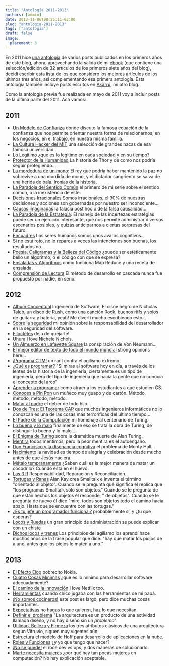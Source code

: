 ```yaml
---
title: "Antología 2011-2013"
authors: [admin]
date: 2013-11-06T08:25:11-03:00
slug: "antologia-2011-2013"
tags: ["antología"]
draft: false
image:
  placement: 3
---
```


En 2011 hice [una antología](/blog/2011/05/antologia.html) de varios
posts publicados en los primeros años de este blog, ahora, aprovechando
la salida de mi [ebook](http://t.co/xAz5Jftij7) (que contiene una
selección/edición de 32 artículos de los primeros siete años del blog),
decidí escribir esta lista de los que considero los mejores artículos de
los últimos tres años, así complementando esa primera antología. Esta
antología también incluye posts escritos en
[Akarrú](http://www.akarru.com/), mi otro blog.

Como la antología previa fue realizada en mayo de 2011 voy a incluir
posts de la última parte del 2011. Acá vamos:

## **2011**

-   [Un Modelo de Confianza](/blog/2011/05/un-modelo-de-confianza.html)
    donde discuto la famosa ecuación de la confianza que nos permite
    orientar nuestra forma de relacionarnos, en los negocios, en el
    trabajo, en nuestra misma familia.
-   [La Cultura Hacker del MIT](/blog/2011/06/la-cultura-hacker-del-mit.html)
    una selección de grandes hacas de esa famosa universidad.
-   [Lo Legítimo](/blog/2011/06/lo-legitimo.html)
    ¿que es lo legitimo en cada sociedad y en su tiempo?
-   [Protector de la Humanidad](https://www.akarru.com/blog/2011/06/05/protector-de-la-humanidad/)
    La historia de Thor y de como nos podría seguir protegiendo\...
-   [La mordedura de un mono](https://www.akarru.com/blog/2011/07/31/la-mordida-de-un-mono/):
    El rey que podría haber mantenido la paz no sobrevive a una mordida
    de mono, y el dictador sangriento se salva de una herida de bala.
    Ironías de la historia.
-   [La Paradoja del Sentido Común](/blog/2011/06/la-paradoja-del-sentido-comun.html)
    el primero de mi serie sobre el sentido común, o la inexistencia de
    este.
-   [Decisiones Irracionales](/blog/2011/07/decisiones-irracionales.html)
    Somos irracionales, el 90% de nuestras decisiones y acciones son
    gobernadas por nuestro ser inconsciente\...
-   [Causas Imaginadas](/blog/2011/07/causas-imaginadas.html)
    la falacia post hoc o de la falsa causalidad\...
-   [La Paradoja de la Estrategia](/blog/2011/08/la-paradoja-de-la-estrategia.html):
    El manejo de las incertezas estratégias puede ser un ejercicio
    interesante, que nos permite administrar diversos escenarios
    posibles, y quizás anticiparnos a ciertas sorpresas del futuro.
-   [Encuadres](/blog/2011/08/encuadres.html) Los
    seres humanos somos unos avaros cognitivos\...
-   [Si no está roto, no lo repares](https://www.akarru.com/blog/2011/10/01/si-no-est-roto-no-lo-repares/)
    a veces las intenciones son buenas, los resultados no\...
-   [Poesía, Caligramas y la Belleza del Código](/blog/2011/09/poesia-caligrama-y-la-belleza-del-codigo.html)
    ¿puede ser estéticamente bello un algoritmo, o el código con que se
    expresa?
-   [Ensaladas y Algoritmos](/blog/2011/10/ensaladas-y-algoritmos.html)
    como funciona Map Reduce y una receta de ensalada.
-   [Comprensión de Lectura](/blog/2011/11/comprensin-de-lectura.html)
    El método de desarrollo en cascada nunca fue propuesto por nadie, en
    serio.

## **2012**

-   [Album  Conceptual](/blog/2012/01/lbum-conceptual.html)
    Ingeniería de Software, El cisne negro de Nicholas Taleb, un disco
    de Rush, como una canción Rock, buenos riffs y solos de guitarra y
    batería, yeah! Me divertí mucho escribiendo esto\...
-   [Sobre la seguridad](/blog/2012/02/sobre-la-seguridad.html)
    mi opinión sobre la responsabilidad del desarrollador en la
    seguridad del software.
-   [Filoctetes](/blog/2012/03/14/filoctetes/) deja
    de quejarte!
-   [Uhura](/blog/2012/02/uhura.html) I love Nichele
    Nichols.
-   [Un Almuerzo en Lafayette Square](/blog/2012/03/un-almuerzo-en-lafayette-square.html)
    la conspiración de Von Neumann\...
-   [El mejor editor de texto de todo el mundo mundial](/blog/2012/04/el-mejor-editor-de-texto-de-todo-el-mundo-mundial.html)
    strong opinions here\...
-   [¡Programa CTM!](/blog/2012/04/programa-ctm.html)
    un rant contra el agilismo extremo
-   [¿Qué es programar?](/blog/2012/05/que-es-programar.html)
    "Si miras al software hoy en día, a través de los lentes de la
    historia de la ingeniería, ciertamente es un tipo de ingeniería,
    pero del tipo de ingeniería que hacía la gente que no conocía el
    concepto del arco"
-   [Aprender a programar](/blog/2012/05/aprender-a-programar.html)
    como atraer a los estudiantes a que estudien CS.
-   [Conoces a Pin Pon](/blog/2012/05/conoces-a-pin-pon.html) un
    muñeco muy guapo y de cartón. Método, método, método, método.
-   [Matar al padre](http://www.akarru.com/blog/2012/06/17/matar-al-padre/) el
    deber de todo hijo..
-   [Dos de Tres: El Teorema CAP](/blog/2012/05/dos-de-tres.html) que muchos
    ingenieros informáticos no lo conozcan es una de las cosas más
    terroríficas del último tiempo\...
-   [El Padre de la Computación](/blog/2012/06/el-padre-de-a-computacion.html)
    mi homenaje al centenario de Turing.
-   [Lo bueno y lo malo](/blog/2012/06/lo-bueno-y-lo-malo.html)
    finalmente de eso se trata la obra de Turing, de distinguir lo bueno
    y lo malo\...
-   [El Enigma de Turing](/blog/2012/06/el-enigma-de-turing.html)
    sobre la dramática muerte de Alan Turing.
-   [Mentira](/blog/2012/06/mentira.html) todos
    mentimos, pero la peor mentira es el autoengaño.
-   [Don Francisco y la disonancia cognitiva](/blog/2012/08/don-francisco-y-la-disonancia-cognitiva.html)
    el problema de Monty Hall\...
-   [Nacimiento](http://www.akarru.com/blog/2012/12/25/nacimiento/) la
    navidad es tiempo de alegría y celebración desde mucho antes de que
    Jesús naciera.
-   [Mátalo tempranamente](/blog/2012/10/matalo-tempranamente.html)
    ¿Saben cuál es la mejor manera de matar un cocodrilo? Cuando está en
    el huevo.
-   [Las 3 R](/blog/2012/10/las-3-r.html)
    Responsabilidad, Reparación y Reconciliación.
-   [Tortugas y Ranas](/blog/2012/11/tortugas-y-ranas.html) Alan
    Kay crea Smalltalk e inventa el término "orientado al objeto".
    Cuando se le pregunta qué significa él replica que "los programas
    Smalltalk sólo son objetos." Cuando se le pregunta de que están
    hechos los objetos él responde, " de objetos". Cuando se le pregunta
    de nuevo él dice "mire, todos son objetos todo el camino hacia
    abajo. Hasta que se encuentre con las tortugas."
-   [¿Es tu jefe un programador funcional?](https://www.programando.org/blog/2012/11/22/tu-jefe-es-un-programador-funcional.html)
    probablemente sí, y ¿tu que esperas?
-   [Locos y Ruedas](/blog/2012/12/locos-y-ruedas.html) un
    gran principio de administración se puede explicar con un chiste
-   [Dichos locos y trenes](/blog/2012/12/dichos-locos-y-trenes.html)
    Los principios del agilismo los aprendí hace muchos años de la frase
    popular que dice: "hay que matar los piojos de a uno, antes que los
    piojos lo maten a uno."

## **2013**

-   [El Efecto Elop](/blog/2013/01/el-efecto-elop.html)
    pobrecito Nokia.
-   [Cuatro Cosas Mínimas](/blog/2013/01/cuatro-cosas-minimas.html)
    ¿que es lo mínimo para desarrollar software adecuadamente?
-   [El camino de la innovación](/blog/2013/02/el-camino-de-la-innovacion.html)
    I love Netflix too.
-   [Herramientas](/blog/2013/02/herramientas.html)
    cuando chico jugaba con las herramientas de mi papá.
-   [¡No somos cocineros!](/blog/2013/03/no-somos-cocineros.html)
    este post es largo, pero dice muchas cosas importantes.
-   [Expectativas](/blog/2013/03/expectativas.html)
    no hagas lo que quieren, haz lo que necesitan.
-   [Definir el problema](/blog/2013/04/definir-el-problema.html)
    "La arquitectura es un producto de una actividad llamada diseño, y
    no hay diseño sin un *problema*".
-   [Utilidad, Belleza y Firmeza](/blog/2013/06/utilidad-belleza-firmeza.html)
    los tres atributos clásicos de una arquitectura según Vitruvio,
    siguen muy vigentes aún.
-   [Estructura](/blog/2013/06/estructura.html) el
    modelo de Hoff para desarrollo de aplicaciones en la nube.
-   [Roles y Funciones](/blog/2013/07/roles-y-funciones.html)
    ¿y yo que tengo que hacer?
-   [¡No se puede!](/blog/2013/08/no-se-puede.html)
    el roce dev vs ops, y dos maneras de solucionarlo.
-   [Marte necesita mujeres](/blog/2013/09/marte-necesita-mujeres.html)
    ¿por qué hay tan pocas mujeres en computación? No hay explicación
    aceptable.
